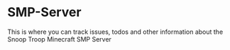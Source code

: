 # SMP-Server
This is where you can track issues, todos and other information about the Snoop Troop Minecraft SMP Server
